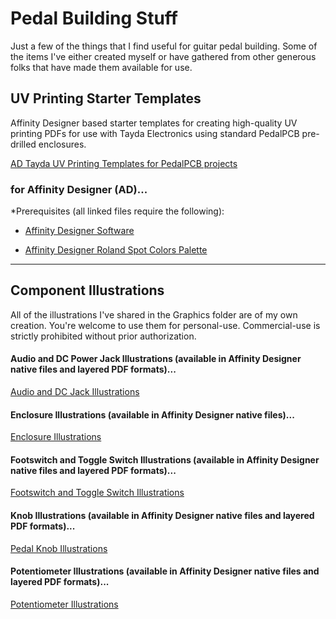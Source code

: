 # Pedal Building Stuff

Just a few of the things that I find useful for guitar pedal building. Some of the items I've either created myself or have gathered from other generous folks that have made them available for use.

## UV Printing Starter Templates

Affinity Designer based starter templates for creating high-quality UV printing PDFs for use with Tayda Electronics using standard PedalPCB pre-drilled enclosures.

[AD Tayda UV Printing Templates for PedalPCB projects](https://github.com/brettcoppolo/PedalBuildingStuff/tree/main/UV%20Printing%20Templates%20-%20Affinity%20Designer)

### for Affinity Designer (AD)...
*Prerequisites (all linked files require the following):

<ul>
<li>

[Affinity Designer Software](https://affinity.serif.com/en-gb/)

</li>
<li>

[Affinity Designer Roland Spot Colors Palette](https://github.com/brettcoppolo/PedalBuildingStuff/blob/main/UV%20Printing%20Templates%20-%20Affinity%20Designer/Prerequisites/Roland%20Color%20System%20Library%20(spots).afpalette)

</li>
</ul>

<hr/>

## Component Illustrations

All of the illustrations I've shared in the Graphics folder are of my own creation. You're welcome to use them for personal-use. Commercial-use is strictly prohibited without prior authorization.

#### Audio and DC Power Jack Illustrations (available in Affinity Designer native files and layered PDF formats)...

[Audio and DC Jack Illustrations](https://github.com/brettcoppolo/PedalBuildingStuff/tree/main/Graphics/Pedal%20Hardware/Jacks)

#### Enclosure Illustrations (available in Affinity Designer native files)...

[Enclosure Illustrations](https://github.com/brettcoppolo/PedalBuildingStuff/tree/main/Graphics/Pedal%20Hardware/Enclosures)

#### Footswitch and Toggle Switch Illustrations (available in Affinity Designer native files and layered PDF formats)...

[Footswitch and Toggle Switch Illustrations](https://github.com/brettcoppolo/PedalBuildingStuff/tree/main/Graphics/Pedal%20Hardware/Switches)

#### Knob Illustrations (available in Affinity Designer native files and layered PDF formats)...

[Pedal Knob Illustrations](https://github.com/brettcoppolo/PedalBuildingStuff/tree/main/Graphics/Pedal%20Hardware/Knobs)

#### Potentiometer Illustrations (available in Affinity Designer native files and layered PDF formats)...

[Potentiometer Illustrations](https://github.com/brettcoppolo/PedalBuildingStuff/tree/main/Graphics/Pedal%20Hardware/Potentiometers)